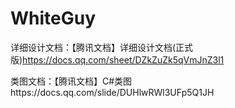 # WhiteGuy

详细设计文档：【腾讯文档】详细设计文档(正式版)https://docs.qq.com/sheet/DZkZuZk5qVmJnZ3l1

类图文档：【腾讯文档】C#类图https://docs.qq.com/slide/DUHlwRWl3UFp5Q1JH